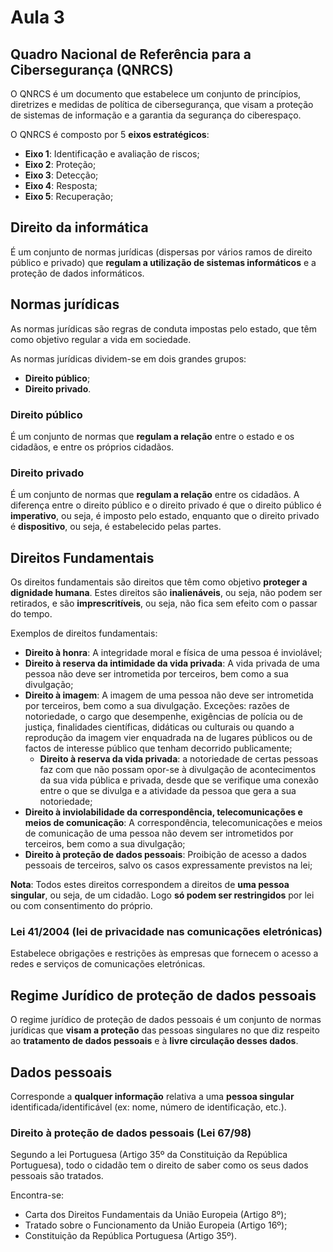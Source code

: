 # Aula 3

## Quadro Nacional de Referência para a Cibersegurança (QNRCS)

O QNRCS é um documento que estabelece um conjunto de princípios, diretrizes e medidas de política de cibersegurança, que visam a proteção de sistemas de informação e a garantia da segurança do ciberespaço.

O QNRCS é composto por 5 **eixos estratégicos**:
 - **Eixo 1**: Identificação e avaliação de riscos;
 - **Eixo 2**: Proteção;
 - **Eixo 3**: Detecção;
 - **Eixo 4**: Resposta;
 - **Eixo 5**: Recuperação;

## Direito da informática

É um conjunto de normas jurídicas (dispersas por vários ramos de direito público e privado) que **regulam a utilização de sistemas informáticos** e a proteção de dados informáticos.

## Normas jurídicas

As normas jurídicas são regras de conduta impostas pelo estado, que têm como objetivo regular a vida em sociedade.

As normas jurídicas dividem-se em dois grandes grupos:
 - **Direito público**;
 - **Direito privado**.

### Direito público

É um conjunto de normas que **regulam a relação** entre o estado e os cidadãos, e entre os próprios cidadãos.

### Direito privado

É um conjunto de normas que **regulam a relação** entre os cidadãos. A diferença entre o direito público e o direito privado é que o direito público é **imperativo**, ou seja, é imposto pelo estado, enquanto que o direito privado é **dispositivo**, ou seja, é estabelecido pelas partes.

## Direitos Fundamentais

Os direitos fundamentais são direitos que têm como objetivo **proteger a dignidade humana**. Estes direitos são **inalienáveis**, ou seja, não podem ser retirados, e são **imprescritíveis**, ou seja, não fica sem efeito com o passar do tempo.

Exemplos de direitos fundamentais:
 - **Direito à honra**: A integridade moral e física de uma pessoa é inviolável;
 - **Direito à reserva da intimidade da vida privada**: A vida privada de uma pessoa não deve ser intrometida por terceiros, bem como a sua divulgação;
 - **Direito à imagem**: A imagem de uma pessoa não deve ser intrometida por terceiros, bem como a sua divulgação. Exceções: razões de notoriedade, o cargo que desempenhe, exigências de polícia ou de justiça, finalidades científicas, didáticas ou culturais ou quando a reprodução da imagem vier enquadrada na de lugares públicos ou de factos de interesse público que tenham decorrido publicamente;
   - **Direito à reserva da vida privada**: a notoriedade de certas pessoas faz com que não possam opor-se à divulgação de acontecimentos da sua vida pública e privada, desde que se verifique uma conexão entre o que se divulga e a atividade da pessoa que gera a sua notoriedade;
 - **Direito à inviolabilidade da correspondência, telecomunicações e meios de comunicação**: A correspondência, telecomunicações e meios de comunicação de uma pessoa não devem ser intrometidos por terceiros, bem como a sua divulgação;
 - **Direito à proteção de dados pessoais**: Proibição de acesso a dados pessoais de terceiros, salvo os casos expressamente previstos na lei;

**Nota**: Todos estes direitos correspondem a direitos de **uma pessoa singular**, ou seja, de um cidadão. Logo **só podem ser restringidos** por lei ou com consentimento do próprio.

### Lei 41/2004 (lei de privacidade nas comunicações eletrónicas)

Estabelece obrigações e restrições às empresas que fornecem o acesso a redes e serviços de comunicações eletrónicas.


## Regime Jurídico de proteção de dados pessoais

O regime jurídico de proteção de dados pessoais é um conjunto de normas jurídicas que **visam a proteção** das pessoas singulares no que diz respeito ao **tratamento de dados pessoais** e à **livre circulação desses dados**.

## Dados pessoais

Corresponde a **qualquer informação** relativa a uma **pessoa singular** identificada/identificável (ex: nome, número de identificação, etc.).

### Direito à proteção de dados pessoais (Lei 67/98)

Segundo a lei Portuguesa (Artigo 35º da Constituição da República Portuguesa), todo o cidadão tem o direito de saber como os seus dados pessoais são tratados.

Encontra-se:
- Carta dos Direitos Fundamentais da União Europeia (Artigo 8º);
- Tratado sobre o Funcionamento da União Europeia (Artigo 16º);
- Constituição da República Portuguesa (Artigo 35º).

